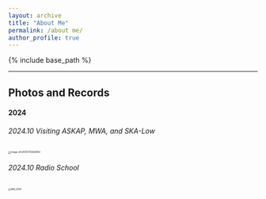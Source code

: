 ```yaml
---
layout: archive
title: "About Me"
permalink: /about me/
author_profile: true
---
```


{% include base_path %}

----

## Photos and Records

#### 2024

###### 2024.10 Visiting ASKAP, MWA, and SKA-Low

<img src="/Users/cuixianghan/Library/Application Support/typora-user-images/image-20241015115926850.png" alt="image-20241015115926850" style="zoom: 33%;" />

###### 2024.10 Radio School

<img src="/Users/cuixianghan/Pictures/Xianghan/IMG_6105.jpg" alt="IMG_6105" style="zoom:33%;" />
